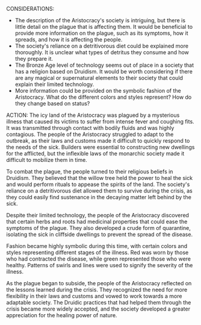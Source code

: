 CONSIDERATIONS:
- The description of the Aristocracy's society is intriguing, but there is little detail on the plague that is affecting them. It would be beneficial to provide more information on the plague, such as its symptoms, how it spreads, and how it is affecting the people.
- The society's reliance on a detritivorous diet could be explained more thoroughly. It is unclear what types of detritus they consume and how they prepare it.
- The Bronze Age level of technology seems out of place in a society that has a religion based on Druidism. It would be worth considering if there are any magical or supernatural elements to their society that could explain their limited technology.
- More information could be provided on the symbolic fashion of the Aristocracy. What do the different colors and styles represent? How do they change based on status?

ACTION:
The icy land of the Aristocracy was plagued by a mysterious illness that caused its victims to suffer from intense fever and coughing fits. It was transmitted through contact with bodily fluids and was highly contagious. The people of the Aristocracy struggled to adapt to the outbreak, as their laws and customs made it difficult to quickly respond to the needs of the sick. Builders were essential to constructing new dwellings for the afflicted, but the inflexible laws of the monarchic society made it difficult to mobilize them in time.

To combat the plague, the people turned to their religious beliefs in Druidism. They believed that the willow tree held the power to heal the sick and would perform rituals to appease the spirits of the land. The society's reliance on a detritivorous diet allowed them to survive during the crisis, as they could easily find sustenance in the decaying matter left behind by the sick.

Despite their limited technology, the people of the Aristocracy discovered that certain herbs and roots had medicinal properties that could ease the symptoms of the plague. They also developed a crude form of quarantine, isolating the sick in cliffside dwellings to prevent the spread of the disease.

Fashion became highly symbolic during this time, with certain colors and styles representing different stages of the illness. Red was worn by those who had contracted the disease, while green represented those who were healthy. Patterns of swirls and lines were used to signify the severity of the illness.

As the plague began to subside, the people of the Aristocracy reflected on the lessons learned during the crisis. They recognized the need for more flexibility in their laws and customs and vowed to work towards a more adaptable society. The Druidic practices that had helped them through the crisis became more widely accepted, and the society developed a greater appreciation for the healing power of nature.